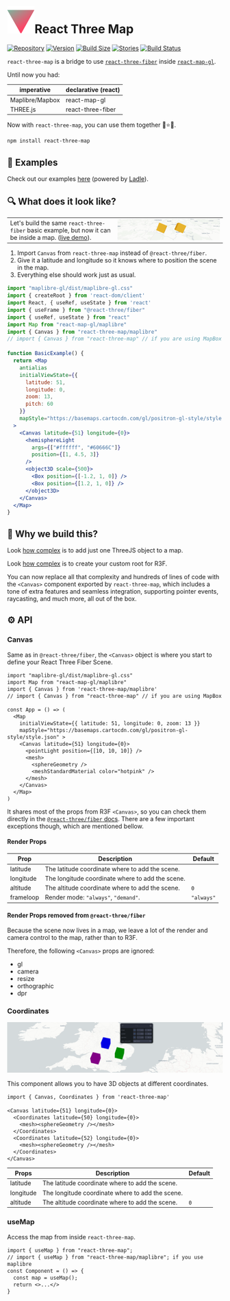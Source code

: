 # ![logo](public/favicon.svg)React Three Map

[![Repository](https://img.shields.io/static/v1?&message=github&style=flat&colorA=000000&colorB=000000&label=&logo=github&logoColor=ffffff)](https://github.com/RodrigoHamuy/react-three-map)
[![Version](https://img.shields.io/npm/v/react-three-map?style=flat&colorA=000000&colorB=000000)](https://npmjs.com/package/react-three-map)
[![Build Size](https://img.shields.io/bundlephobia/minzip/react-three-map?label=size&?style=flat&colorA=000000&colorB=000000)](https://bundlephobia.com/result?p=react-three-map)
[![Stories](https://img.shields.io/badge/stories-stories?colorA=000&colorB=000000&logo=maplibre)](https://rodrigohamuy.github.io/react-three-map/?story=canvas--a-maplibre-example)
[![Build Status](https://img.shields.io/github/actions/workflow/status/RodrigoHamuy/react-three-map/release.yml?branch=main&style=flat&colorA=000000)](https://github.com/RodrigoHamuy/react-three-map/actions?query=workflow%3Arelease)


`react-three-map` is a bridge to use [`react-three-fiber`](https://github.com/pmndrs/react-three-fiber) inside [`react-map-gl`](https://github.com/visgl/react-map-gl).

Until now you had:

| imperative | declarative (react)    |
| --------------- | ----------------- |
| Maplibre/Mapbox | react-map-gl      |
| THREE.js        | react-three-fiber |

Now with `react-three-map`, you can use them together :fist_right::star::fist_left:.

```sh
npm install react-three-map
```

## :book: Examples

Check out our examples [here](https://rodrigohamuy.github.io/react-three-map) (powered by [Ladle](https://ladle.dev/)).

## :mag: What does it look like?


<table>
  <tbody>
    <tr>
      <td>Let's build the same <code>react-three-fiber</code> basic example, but now it can be inside a map. (<a href="https://codesandbox.io/p/sandbox/vigorous-snyder-2n9vpl?file=%2Fsrc%2FApp.tsx%3A48%2C45">live demo</a>).</td>
      <td>
        <a href="https://codesandbox.io/p/sandbox/vigorous-snyder-2n9vpl?file=%2Fsrc%2FApp.tsx%3A48%2C45">
          <img src="docs/basic-app.gif" />
        </a>
      </td>
    </tr>
  </tbody>
</table>

1. Import `Canvas` from `react-three-map` instead of `@react-three/fiber`.
2. Give it a latitude and longitude so it knows where to position the scene in the map.
3. Everything else should work just as usual.

```jsx
import "maplibre-gl/dist/maplibre-gl.css"
import { createRoot } from 'react-dom/client'
import React, { useRef, useState } from 'react'
import { useFrame } from "@react-three/fiber"
import { useRef, useState } from "react"
import Map from "react-map-gl/maplibre"
import { Canvas } from "react-three-map/maplibre" 
// import { Canvas } from "react-three-map" // if you are using MapBox

function BasicExample() {
  return <Map
    antialias
    initialViewState={{
      latitude: 51,
      longitude: 0,
      zoom: 13,
      pitch: 60
    }}
    mapStyle="https://basemaps.cartocdn.com/gl/positron-gl-style/style.json"
  >
    <Canvas latitude={51} longitude={0}>
      <hemisphereLight
        args={["#ffffff", "#60666C"]}
        position={[1, 4.5, 3]}
      />
      <object3D scale={500}>
        <Box position={[-1.2, 1, 0]} />
        <Box position={[1.2, 1, 0]} />
      </object3D>
    </Canvas>
  </Map>
}
```

## :thinking: Why we build this?

Look [how complex](https://maplibre.org/maplibre-gl-js-docs/example/add-3d-model/) is to add just one ThreeJS object to a map.

Look [how complex](https://docs.pmnd.rs/react-three-fiber/api/canvas#createroot) is to create your custom root for R3F.

You can now replace all that complexity and hundreds of lines of code with the `<Canvas>` component exported by `react-three-map`, which includes a tone of extra features and seamless integration, supporting pointer events, raycasting, and much more, all out of the box.

## :gear: API

### Canvas

Same as in `@react-three/fiber`, the `<Canvas>` object is where you start to define your React Three Fiber Scene. 

```tsx
import "maplibre-gl/dist/maplibre-gl.css"
import Map from "react-map-gl/maplibre"
import { Canvas } from 'react-three-map/maplibre'
// import { Canvas } from "react-three-map" // if you are using MapBox

const App = () => (
  <Map 
    initialViewState={{ latitude: 51, longitude: 0, zoom: 13 }} 
    mapStyle="https://basemaps.cartocdn.com/gl/positron-gl-style/style.json" >
    <Canvas latitude={51} longitude={0}>
      <pointLight position={[10, 10, 10]} />
      <mesh>
        <sphereGeometry />
        <meshStandardMaterial color="hotpink" />
      </mesh>
    </Canvas>
  </Map>
)
```

It shares most of the props from R3F `<Canvas>`, so you can check them directly in the [`@react-three/fiber` docs](https://docs.pmnd.rs/react-three-fiber/api/canvas). There are a few important exceptions though, which are mentioned bellow.

#### Render Props

| Prop       | Description                                      | Default    |
| ---------  | ------------------------------------------------ | ---------- |
| latitude   | The latitude coordinate where to add the scene.  |            |
| longitude  | The longitude coordinate where to add the scene. |            |
| altitude   | The altitude coordinate where to add the scene.  | `0`        |
| frameloop  | Render mode: `"always"`, `"demand"`.             | `"always"` |

#### Render Props removed from `@react-three/fiber`

Because the scene now lives in a map, we leave a lot of the render and camera control to the map, rather than to R3F.

Therefore, the following `<Canvas>` props are ignored:

- gl
- camera
- resize
- orthographic
- dpr

### Coordinates

[![Coordinates example](docs/coordinates.png)](https://rodrigohamuy.github.io/react-three-map/?story=multi-coordinates--default)

This component allows you to have 3D objects at different coordinates.


```tsx
import { Canvas, Coordinates } from 'react-three-map'

<Canvas latitude={51} longitude={0}>
  <Coordinates latitude={50} longitude={0}>
    <mesh><sphereGeometry /></mesh>
  </Coordinates>
  <Coordinates latitude={52} longitude={0}>
    <mesh><sphereGeometry /></mesh>
  </Coordinates>
</Canvas>
```

| Props       | Description                                      | Default    |
| ---------  | ------------------------------------------------ | ---------- |
| latitude   | The latitude coordinate where to add the scene.  |            |
| longitude  | The longitude coordinate where to add the scene. |            |
| altitude   | The altitude coordinate where to add the scene.  | `0`        |

### useMap

Access the map from inside `react-three-map`.

```tsx
import { useMap } from "react-three-map";
// import { useMap } from "react-three-map/maplibre"; if you use maplibre
const Component = () => {
  const map = useMap();
  return <>...</>
}

```